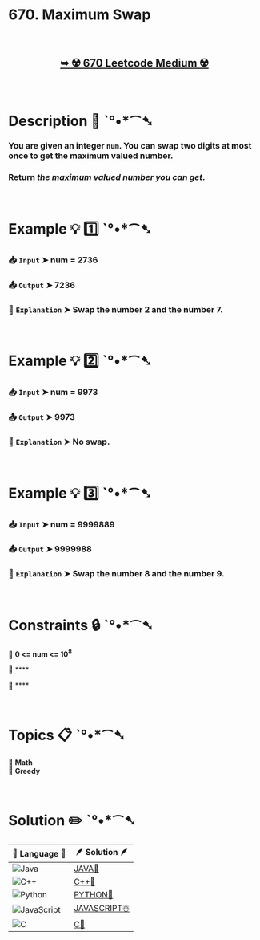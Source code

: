 # 670. Maximum Swap

</br>

<h2 align="center"> 

<a href="https://leetcode.com/problems/maximum-swap/description/?envType=daily-question&envId=2024-10-17"><strong>➥ ☢️ 670 Leetcode Medium ☢️ </strong></a>
</h2>

</br>

# Description 📜 ˋ°•*⁀➷

### You are given an integer `num`. You can swap two digits at most once to get the maximum valued number.

### Return *the maximum valued number you can get*.

</br>

# Example 💡 1️⃣ ˋ°•*⁀➷

  ### 📥 `Input`  ➤  num = 2736

  ### 📤 `Output`  ➤ 7236

  ### 🔦 `Explanation`  ➤ Swap the number 2 and the number 7.

</br>

# Example 💡 2️⃣ ˋ°•*⁀➷

  ### 📥 `Input` ➤ num = 9973 

  ### 📤 `Output`  ➤ 9973

  ### 🔦 `Explanation` ➤ No swap.

</br>

# Example 💡 3️⃣ ˋ°•*⁀➷

  ### 📥 `Input` ➤ num = 9999889

  ### 📤 `Output`  ➤ 9999988

  ### 🔦 `Explanation`  ➤  Swap the number 8 and the number 9.

</br>

# Constraints 🔒 ˋ°•*⁀➷

🔹 **0 <= num <= 10<sup>8</sup>** </br>

🔹 **** </br>

🔹 **** </br>

</br>

# Topics 📋 ˋ°•*⁀➷

🔸 **Math**  </br>
🔸 **Greedy**  </br>

</br>

# Solution ✏️ ˋ°•*⁀➷

| 📒 Language 📒  | 🪶 Solution 🪶 |
| ------------- | ------------- |
|  ![Java](https://img.shields.io/badge/java-%23ED8B00.svg?style=for-the-badge&logo=openjdk&logoColor=white)  | [JAVA🍁]() |
|  ![C++](https://img.shields.io/badge/c++-%2300599C.svg?style=for-the-badge&logo=c%2B%2B&logoColor=white)  | [C++🎲]()  |
|  ![Python](https://img.shields.io/badge/python-3670A0?style=for-the-badge&logo=python&logoColor=ffdd54)    | [PYTHON🍰]() |
| ![JavaScript](https://img.shields.io/badge/javascript-%23323330.svg?style=for-the-badge&logo=javascript&logoColor=%23F7DF1E)   | [JAVASCRIPT☃️]() |
|   ![C](https://img.shields.io/badge/c-%2300599C.svg?style=for-the-badge&logo=c&logoColor=white)   | [C💖]()  |


